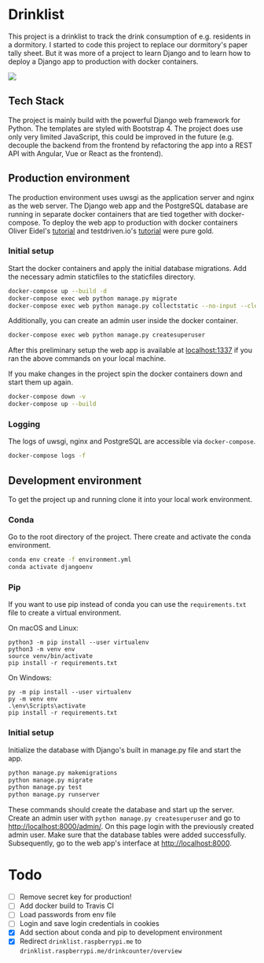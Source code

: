 # Drinklist
This project is a drinklist to track the drink consumption of e.g. residents in a dormitory.
I started to code this project to replace our dormitory's paper tally sheet.
But it was more of a project to learn Django and to learn how to deploy a Django app to production with docker containers.

![](drinklist.gif)

## Tech Stack
The project is mainly build with the powerful Django web framework for Python. The templates are styled with Bootstrap 4.
The project does use only very limited JavaScript, this could be improved in the future
(e.g. decouple the backend from the frontend by refactoring the app into a REST API with Angular, Vue or React as the frontend).

## Production environment
The production environment uses uwsgi as the application server and nginx as the web server.
The Django web app and the PostgreSQL database are running in separate docker containers that are tied together with docker-compose.
To deploy the web app to production with docker containers Oliver Eidel's [tutorial](https://www.eidel.io/2017/07/10/dockerizing-django-uwsgi-postgres/)
and testdriven.io's [tutorial](https://testdriven.io/blog/dockerizing-django-with-postgres-gunicorn-and-nginx/) were pure gold.

### Initial setup
Start the docker containers and apply the initial database migrations. Add the necessary admin staticfiles to the staticfiles directory.
```bash
docker-compose up --build -d
docker-compose exec web python manage.py migrate
docker-compose exec web python manage.py collectstatic --no-input --clear
```

Additionally, you can create an admin user inside the docker container.
```bash
docker-compose exec web python manage.py createsuperuser
```

After this preliminary setup the web app is available at [localhost:1337](http://localhost:1337) if you ran the above
commands on your local machine.

If you make changes in the project spin the docker containers down and start them up again.
```bash
docker-compose down -v
docker-compose up --build
```

### Logging
The logs of uwsgi, nginx and PostgreSQL are accessible via `docker-compose`.
```bash
docker-compose logs -f
```

## Development environment
To get the project up and running clone it into your local work environment.
### Conda
Go to the root directory of the project. There create and activate the conda environment.
```bash
conda env create -f environment.yml
conda activate djangoenv
```
### Pip
If you want to use pip instead of conda you can use the `requirements.txt` file to create a virtual environment.

On macOS and Linux:
```
python3 -m pip install --user virtualenv
python3 -m venv env
source venv/bin/activate
pip install -r requirements.txt
```

On Windows:
```
py -m pip install --user virtualenv
py -m venv env
.\env\Scripts\activate
pip install -r requirements.txt
```

### Initial setup
Initialize the database with Django's built in manage.py file and start the app.
```bash
python manage.py makemigrations
python manage.py migrate
python manage.py test
python manage.py runserver
```

These commands should create the database and start up the server. Create an admin user with `python manage.py createsuperuser`
and go to [http://localhost:8000/admin/](http://localhost:8000/admin/).
On this page login with the previously created admin user. Make sure that the database tables were added successfully.
Subsequently, go to the web app's interface at [http://localhost:8000](http://localhost:8000).


# Todo
- [ ] Remove secret key for production!
- [ ] Add docker build to Travis CI
- [ ] Load passwords from env file
- [ ] Login and save login credentials in cookies
- [x] Add section about conda and pip to development environment
- [x] Redirect `drinklist.raspberrypi.me` to `drinklist.raspberrypi.me/drinkcounter/overview`